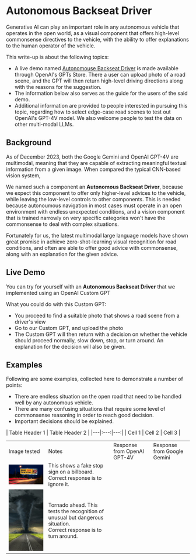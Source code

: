 # Autonomous Backseat Driver
Generative AI can play an important role in any autonomous vehicle that operates in the open world, 
as a visual component that offers high-level commonsense directives to the vehicle, with the ability to offer explanations to the human operator of the vehicle.

This write-up is about the following topics:
* A live demo named [Autonomouse Backseat Driver](https://chat.openai.com/g/g-UpQkvuX7j-artistic-transformer) is made available through OpenAI's GPTs Store.
There a user can upload photo of a road scene, and the GPT will then return high-level driving directions along with the reasons for the suggestion.
* The information below also serves as the guide for the users of the said demo.
* Additional information are provided to people interested in pursuing this topic,
regarding how to select edge-case road scenes to test out OpenAI's GPT-4V model.
We also welcome people to test the data on other multi-modal LLMs.

## Background
As of December 2023, both the Google Gemini and OpenAI GPT-4V are multimodal, meaning that they are capable of extracting meaningful textual information from a given image. When compared the typical CNN-based vision system, 

We named such a component an **Autonomous Backseat Driver**, because we expect this component to offer only higher-level advices to the vehicle, while leaving the low-level controls to other components. This is needed because autonoumous navigation in most cases must operate in an open environment with endless unexpected conditions, and a vision component that is trained narrowly on very specific categories won't have the commonsense to deal with complex situations.

Fortunately for us, the latest multimodal large language models have shown great promise in achieve zero-shot-learning visual recognition for road conditions, and often are able to offer good advice with commonsense, along with an explanation for the given advice.

## Live Demo
You can try for yourself with an **Autonomous Backseat Driver** that we implemented using an OpenAI Custom GPT

What you could do with this Custom GPT:

- You proceed to find a suitable photo that shows a road scene from a driver's view
- Go to our Custom GPT, and upload the photo
- The Custom GPT will then return with a decision on whether the vehicle should proceed normally, slow down, stop, or turn around. An explanation for the decision will also be given. 

## Examples

Following are some examples, collected here to demonstrate a number of points:

* There are endless situation on the open road that need to be handled well by any autonomous vehicle.
* There are many confusing situations that require some level of commonsense reasoning in order to reach good decision.
* Important decisions should be explained.
  
| Table Header 1 | Table Header 2 |
|---|:---:|---:|
| Cell 1 | Cell 2 | Cell 3 |

<table>
  <tr>
    <td>Image tested</td>
    <td>Notes</td>
    <td>Response from OpenAI GPT-4V</td>
    <td>Response from Google Gemini</td>
  </tr>
  <tr>
    <td>
      <img src="images/Billboard_stop_sign.png" style="width:300px" alt="Description of Image 1">
    </td>
    <td>
      This shows a fake stop sign on a billboard.
      <br>Correct response is to ignore it.
    </td>
    <td></td>
    <td></td>
  </tr>
  <tr>
    <td>
      <img src="images/tornadoes.jpg" style="width:300px" alt="Description of Image 2">
    </td>
    <td>
      Tornado ahead. This tests the recognition of unusual but dangerous situation.
      <br>Correct response is to turn around.
    </td>
    <td></td>
    <td></td>
  </tr>
</table>
